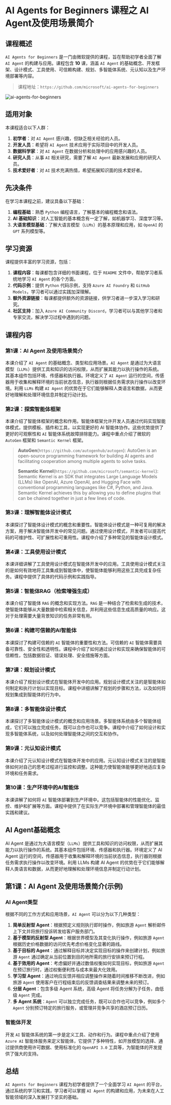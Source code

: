 # AI Agents for Beginners 课程之 AI Agent及使用场景简介

## 课程概述

`AI Agents for Beginners` 是一门由微软提供的课程，旨在帮助初学者全面了解 `AI Agent` 的构建与应用。课程包含 **10** 课，涵盖 `AI Agent` 的基础概念、开发框架、设计模式、工具使用、可信赖构建、规划、多智能体系统、元认知以及生产环境部署等内容。

> 课程地址：`https://github.com/microsoft/ai-agents-for-beginners`

![ai-agents-for-beginners](https://raw.githubusercontent.com/microsoft/ai-agents-for-beginners/main/images/repo-thumbnail.png)

## 适用对象

本课程适合以下人群：

1. **初学者**：对 `AI Agent` 感兴趣，但缺乏相关经验的人员。
2. **开发人员**：希望将 `AI Agent` 技术应用于实际项目中的开发人员。
3. **数据科学家**：对 `AI Agent` 在数据分析和处理中的应用感兴趣的人员。
4. **研究人员**：从事 `AI` 相关研究，需要了解 `AI Agent` 最新发展和应用的研究人员。
5. **技术爱好者**：对 `AI` 技术充满热情，希望拓展知识面的技术爱好者。

## 先决条件

在学习本课程之前，建议具备以下基础：

1. **编程基础**：熟悉 `Python` 编程语言，了解基本的编程概念和语法。
2. **AI 基础知识**：对人工智能的基本概念有一定了解，如机器学习、深度学习等。
3. **大语言模型基础**：了解大语言模型（`LLMs`）的基本原理和应用，如 `OpenAI` 的 `GPT` 系列模型等。

## 学习资源

课程提供丰富的学习资源，包括：

1. **课程内容**：每课都包含详细的书面课程，位于 `README` 文件中，帮助学习者系统地学习 `AI Agent` 的各个方面。
2. **代码示例**：提供 `Python` 代码示例，支持 `Azure AI Foundry` 和 `GitHub Models`，学习者可以通过实践加深理解。
3. **额外资源链接**：每课都提供额外的资源链接，供学习者进一步深入学习和研究。
4. **社区支持**：加入 `Azure AI Community Discord`，学习者可以与其他学习者和专家交流，解决学习过程中遇到的问题。

## 课程内容

### 第1课：AI Agent 及使用场景简介

本课介绍了 `AI Agent` 的基础概念、类型和应用场景。`AI Agent` 是通过为大语言模型（`LLMs`）提供工具和知识的访问权限，从而扩展其能力以执行操作的系统。其基本组件包括环境、传感器和执行器。环境定义了 `AI Agent` 运行的空间，传感器用于收集和解释环境的当前状态信息，执行器则根据任务需求执行操作以改变环境。利用 `LLMs` 构建 `AI Agent` 的优势在于它们能够解释人类语言和数据，从而更好地理解和处理环境信息并制定行动计划。

### 第2课：探索智能体框架

本课介绍了智能体框架的概念和作用。智能体框架允许开发人员通过代码实现智能体模式，提供模板、插件和工具，以实现更好的 AI 智能体协作。这些优势提供了更好的可观察性和 `AI` 智能体系统故障排除能力。课程中重点介绍了微软的 `AutoGen` 框架和 `Semantic Kernel` 框架。

> **AutoGen**(`https://github.com/autogenhub/autogen`): AutoGen is an open-source programming framework for building AI agents and facilitating cooperation among multiple agents to solve tasks.
>
> **Semantic Kernel**(`https://github.com/microsoft/semantic-kernel`): Semantic Kernel is an SDK that integrates Large Language Models (LLMs) like OpenAI, Azure OpenAI, and Hugging Face with conventional programming languages like C#, Python, and Java. Semantic Kernel achieves this by allowing you to define plugins that can be chained together in just a few lines of code.

### 第3课：理解智能体设计模式

本课探讨了智能体设计模式的概念和重要性。智能体设计模式是一种可复用的解决方案，用于解决智能体开发中的常见问题。通过使用设计模式，开发者可以提高代码的可维护性、可扩展性和可重用性。课程中介绍了多种常见的智能体设计模式。

### 第4课：工具使用设计模式

本课详细讲解了工具使用设计模式在智能体开发中的应用。工具使用设计模式关注的是如何有效地将工具集成到智能体中，使智能体能够利用这些工具完成复杂任务。课程中提供了具体的代码示例和实践指导。

### 第5课：智能体RAG（检索增强生成）

本课介绍了智能体 `RAG` 的概念和实现方法。`RAG` 是一种结合了检索和生成的技术，使智能体能够从大量数据中检索相关信息，并利用这些信息生成高质量的响应。这对于处理需要大量背景知识的任务非常有用。

### 第6课：构建可信赖的AI智能体

本课探讨了构建可信赖的 `AI` 智能体的重要性和方法。可信赖的 `AI` 智能体需要具备可靠性、安全性和透明性。课程中介绍了如何通过设计和实现来确保智能体的可信赖性，包括数据验证、错误处理、安全措施等方面。

### 第7课：规划设计模式

本课介绍了规划设计模式在智能体开发中的应用。规划设计模式关注的是智能体如何制定和执行计划以实现目标。课程中详细讲解了规划的步骤和方法，以及如何将规划集成到智能体的行为中。

### 第8课：多智能体设计模式

本课探讨了多智能体设计模式的概念和应用场景。多智能体系统由多个智能体组成，它们可以独立完成任务，既可以合作也可以竞争。课程中介绍了如何设计和实现多智能体系统，以及如何处理智能体之间的交互和协作。

### 第9课：元认知设计模式

本课介绍了元认知设计模式在智能体开发中的应用。元认知设计模式关注的是智能体如何对自己的思考过程进行监控和调整。这种能力使智能体能够更好地适应复杂环境和任务需求。

### 第10课：生产环境中的AI智能体

本课讲解了如何将 `AI` 智能体部署到生产环境中。这包括智能体的性能优化、监控、维护和扩展等方面。课程中提供了在实际生产环境中部署和管理智能体的最佳实践和建议。

## AI Agent基础概念

AI Agent 是通过为大语言模型（`LLMs`）提供工具和知识的访问权限，从而扩展其能力以执行操作的系统。其基本组件包括环境、传感器和执行器。环境定义了 AI Agent 运行的空间，传感器用于收集和解释环境的当前状态信息，执行器则根据任务需求执行操作以改变环境。利用 LLMs 构建 AI Agent 的优势在于它们能够解释人类语言和数据，从而更好地理解和处理环境信息并制定行动计划。

## 第1课：AI Agent 及使用场景简介(示例)

### AI Agent类型

根据不同的工作方式和应用场景，`AI Agent` 可以分为以下几种类型：

1. **简单反射型 Agent**：根据预定义规则执行即时操作，例如旅游 `Agent` 解析邮件上下文并将旅行投诉转发给客户服务部门。
2. **基于模型的反射型 Agent**：根据世界模型及其变化执行操作，例如旅游 `Agent` 根据历史价格数据的访问优先考虑价格变化显著的路线。
3. **基于目标的 Agent**：通过解释目标并决定实现目标的操作来创建计划，例如旅游 `Agent` 通过确定从当前位置到目的地所需的旅行安排来预订行程。
4. **基于效用的 Agent**：考虑偏好并通过数值权衡如何实现目标，例如旅游 `Agent` 在预订旅行时，通过权衡便利性与成本来最大化效用。
5. **学习型 Agent**：通过响应反馈并相应调整操作来随着时间推移不断改进，例如旅游 `Agent` 使用客户在行程结束后的反馈调查结果来调整未来的预订。
6. **分层 Agent**：包含多级 Agent 系统，高级 Agent 将任务分解为子任务，由低级 `Agent` 完成。
7. **多 Agent 系统**：`Agent` 可以独立完成任务，既可以合作也可以竞争，例如多个 `Agent` 分别预订特定的旅行服务，或管理并竞争共享的酒店预订日历。

### 智能体开发

开发 `AI` 智能体系统的第一步是定义工具、动作和行为。课程中重点介绍了使用 `Azure AI` 智能体服务来定义智能体，它提供了多种特性，如开放模型的选择、通过提供商使用许可数据、使用标准化的 `OpenAPI 3.0` 工具等，为智能体的开发提供了强大的支持。

## 总结

`AI Agents for Beginners` 课程为初学者提供了一个全面学习 `AI Agent` 的平台，通过系统的学习和实践，学习者可以掌握 `AI Agent` 的构建和应用，为未来在人工智能领域的深入发展打下坚实的基础。
